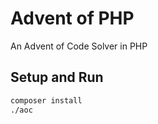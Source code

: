 # Advent of PHP

An Advent of Code Solver in PHP

## Setup and Run

```bash
composer install
./aoc
```
